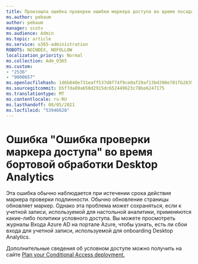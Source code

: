 ```yaml
---
title: Произошла ошибка проверки ошибки маркера доступа во время посадки в Desktop Analytics
ms.author: pebaum
author: pebaum
manager: scotv
ms.audience: Admin
ms.topic: article
ms.service: o365-administration
ROBOTS: NOINDEX, NOFOLLOW
localization_priority: Normal
ms.collection: Adm_O365
ms.custom:
- "2536"
- "9000657"
ms.openlocfilehash: 1d6b840e731eaff537d8f74f9ce0af29af13bd390e701fb2835e8718b4521158
ms.sourcegitcommit: b5f7da89a650d2915dc652449623c78be6247175
ms.translationtype: MT
ms.contentlocale: ru-RU
ms.lasthandoff: 08/05/2021
ms.locfileid: "53946628"
---
```

# <a name="there-was-an-error-validating-access-token-error-during-desktop-analytics-onboarding"></a>Ошибка "Ошибка проверки маркера доступа" во время бортовой обработки Desktop Analytics

Эта ошибка обычно наблюдается при истечении срока действия маркера проверки подлинности. Обычно обновление страницы обновляет маркер. Однако эта проблема может сохраняться, если к учетной записи, используемой для настольной аналитики, применяются какие-либо политики условного доступа. Вы можете просмотреть журналы Входа Azure AD на портале Azure, чтобы узнать, есть ли сбои входа для учетной записи, используемой для onboarding Desktop Analytics.

Дополнительные сведения об условном доступе можно получить на сайте [Plan your Conditional Access deployment.](https://docs.microsoft.com/azure/active-directory/conditional-access/plan-conditional-access)